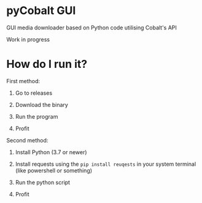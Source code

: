 # pyCobalt GUI

GUI media downloader based on Python code utilising Cobalt's API

Work in progress

# How do I run it?

First method:

1. Go to releases

2. Download the binary

3. Run the program

4. Profit

Second method:

1. Install Python (3.7 or newer)

2. Install requests using the `pip install reuqests` in your system terminal (like powershell or something)

3. Run the python script

4. Profit